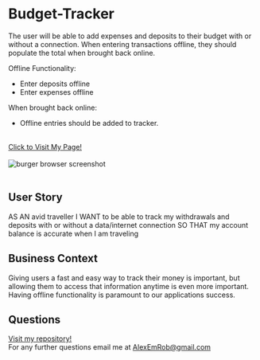 # Budget-Tracker
The user will be able to add expenses and deposits to their budget with or without a connection. When entering transactions offline, they should populate the total when brought back online.

Offline Functionality:
<ul>
<li>Enter deposits offline</li>
  
<li>Enter expenses offline</li>
</ul>
When brought back online:
<ul><li>
  Offline entries should be added to tracker.</li></ul>
  
<br>
<a href="">Click to Visit My Page!</a><br><br>
<img src="./public/assets/img/burgerSS.png" alt="burger browser screenshot">
<br><br>

## User Story
AS AN avid traveller I WANT to be able to track my withdrawals and deposits with or without a data/internet connection SO THAT my account balance is accurate when I am traveling

## Business Context
Giving users a fast and easy way to track their money is important, but allowing them to access that information anytime is even more important. Having offline functionality is paramount to our applications success.

## Questions
[Visit my repository!](https://www.github.com/alexemrob)
<br>
For any further questions email me at AlexEmRob@gmail.com
